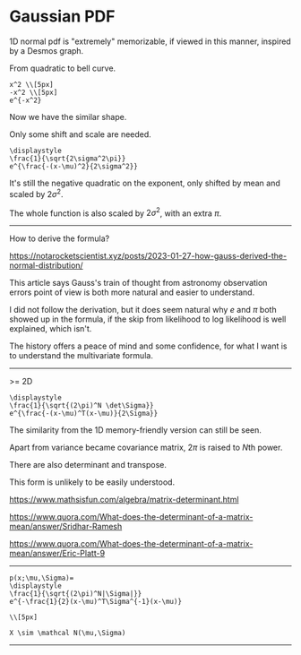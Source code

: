 # Gaussian PDF

1D normal pdf is "extremely" memorizable,
if viewed in this manner,
inspired by a Desmos graph.

From quadratic to bell curve.

```meth
x^2 \\[5px]
-x^2 \\[5px]
e^{-x^2}
```

Now we have the similar shape.

Only some shift and scale are needed.

```meth
\displaystyle
\frac{1}{\sqrt{2\sigma^2\pi}}
e^{\frac{-(x-\mu)^2}{2\sigma^2}}
```

It's still the negative quadratic
on the exponent,
only shifted by mean
and scaled by $2\sigma^2$.

The whole function
is also scaled by $2\sigma^2$,
with an extra $\pi$.

---

How to derive the formula?

https://notarocketscientist.xyz/posts/2023-01-27-how-gauss-derived-the-normal-distribution/

This article says
Gauss's train of thought
from astronomy observation errors
point of view
is both more natural and easier to understand.

I did not follow the derivation,
but it does seem natural
why $e$ and $\pi$ both showed up
in the formula,
if the skip
from likelihood to log likelihood
is well explained,
which isn't.

The history offers
a peace of mind
and some confidence,
for what I want is to understand
the multivariate formula.

---

&gt;= 2D

```meth
\displaystyle
\frac{1}{\sqrt{(2\pi)^N \det\Sigma}}
e^{\frac{-(x-\mu)^T(x-\mu)}{2\Sigma}}
```

The similarity from
the 1D memory-friendly version
can still be seen.

Apart from variance became covariance matrix,
$2\pi$ is raised to $N$th power.

There are also determinant and transpose.

This form is unlikely to be easily understood.

https://www.mathsisfun.com/algebra/matrix-determinant.html

https://www.quora.com/What-does-the-determinant-of-a-matrix-mean/answer/Sridhar-Ramesh

https://www.quora.com/What-does-the-determinant-of-a-matrix-mean/answer/Eric-Platt-9

---

```meth
p(x;\mu,\Sigma)=
\displaystyle
\frac{1}{\sqrt{(2\pi)^N|\Sigma|}}
e^{-\frac{1}{2}(x-\mu)^T\Sigma^{-1}(x-\mu)}

\\[5px]

X \sim \mathcal N(\mu,\Sigma)
```

---

<link rel="stylesheet" href="https://cainy19com.github.io/katex/katex.min.css">
<script src="https://cainy19com.github.io/katex/katex.min.js"></script>
<script src="https://cainy19com.github.io/katex/format.js"><script>

